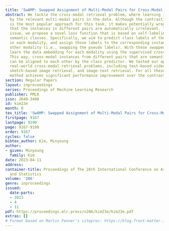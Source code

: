 ```yaml
---
title: 'SwAMP: Swapped Assignment of Multi-Modal Pairs for Cross-Modal Retrieval'
abstract: We tackle the cross-modal retrieval problem, where learning is only supervised
  by the relevant multi-modal pairs in the data. Although the contrastive learning
  is the most popular approach for this task, it makes potentially wrong assumption
  that the instances in different pairs are automatically irrelevant. To address the
  issue, we propose a novel loss function that is based on self-labeling of the unknown
  semantic classes. Specifically, we aim to predict class labels of the data instances
  in each modality, and assign those labels to the corresponding instances in the
  other modality (i.e., swapping the pseudo labels). With these swapped labels, we
  learn the data embedding for each modality using the supervised cross-entropy loss.
  This way, cross-modal instances from different pairs that are semantically related
  can be aligned to each other by the class predictor. We tested our approach on several
  real-world cross-modal retrieval problems, including text-based video retrieval,
  sketch-based image retrieval, and image-text retrieval. For all these tasks our
  method achieves significant performance improvement over the contrastive learning.
section: Regular Papers
layout: inproceedings
series: Proceedings of Machine Learning Research
publisher: PMLR
issn: 2640-3498
id: kim23e
month: 0
tex_title: 'SwAMP: Swapped Assignment of Multi-Modal Pairs for Cross-Modal Retrieval'
firstpage: 9167
lastpage: 9190
page: 9167-9190
order: 9167
cycles: false
bibtex_author: Kim, Minyoung
author:
- given: Minyoung
  family: Kim
date: 2023-04-11
address:
container-title: Proceedings of The 26th International Conference on Artificial Intelligence
  and Statistics
volume: '206'
genre: inproceedings
issued:
  date-parts:
  - 2023
  - 4
  - 11
pdf: https://proceedings.mlr.press/v206/kim23e/kim23e.pdf
extras: []
# Format based on Martin Fenner's citeproc: https://blog.front-matter.io/posts/citeproc-yaml-for-bibliographies/
---
```

